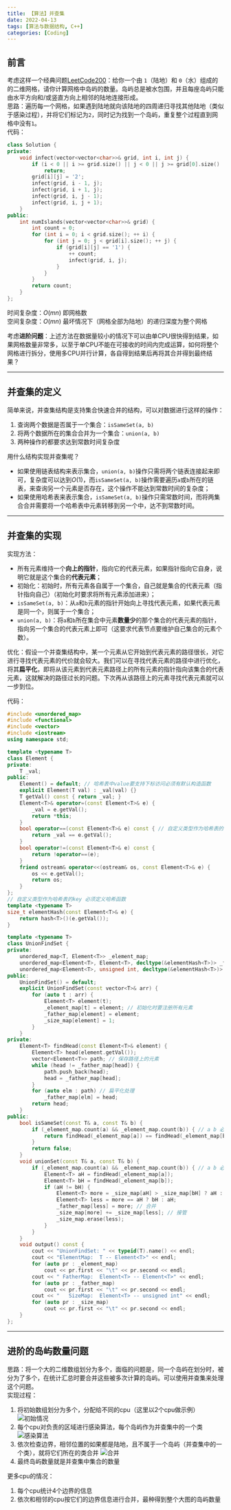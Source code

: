 ```yaml
---
title: 【算法】并查集
date: 2022-04-13
tags: [算法与数据结构, C++]
categories: [Coding]
---
```


## 前言
考虑这样一个经典问题[LeetCode200](https://leetcode-cn.com/problems/number-of-islands/)：给你一个由 `1`（陆地）和 `0`（水）组成的的二维网格，请你计算网格中岛屿的数量。岛屿总是被水包围，并且每座岛屿只能由水平方向和/或竖直方向上相邻的陆地连接形成。  
思路：遍历每一个网格，如果遇到陆地就向该陆地的四周递归寻找其他陆地（类似于感染过程），并将它们标记为`2`，同时记为找到一个岛屿，重复整个过程直到网格中没有`1`。  
代码：  
```cpp
class Solution {
private:
    void infect(vector<vector<char>>& grid, int i, int j) {
        if (i < 0 || i >= grid.size() || j < 0 || j >= grid[0].size() || grid[i][j] != '1')
            return;
        grid[i][j] = '2';
        infect(grid, i - 1, j);
        infect(grid, i + 1, j);
        infect(grid, i, j - 1);
        infect(grid, i, j + 1);
    }
public:
    int numIslands(vector<vector<char>>& grid) {
        int count = 0;
        for (int i = 0; i < grid.size(); ++ i) {
            for (int j = 0; j < grid[i].size(); ++ j) {
                if (grid[i][j] == '1') {
                    ++ count;
                    infect(grid, i, j);
                }
            }
        }
        return count;
    }
};
```
时间复杂度：$O\left(mn\right)$ 即网格数  
空间复杂度：$O\left(mn\right)$ 最坏情况下（网格全部为陆地）的递归深度为整个网格

考虑**进阶问题**：上述方法在数据量较小的情况下可以由单CPU很快得到结果，如果网格数量非常多，以至于单CPU不能在可接收的时间内完成运算，如何将整个网格进行拆分，使用多CPU并行计算，各自得到结果后再将其合并得到最终结果？

-----

## 并查集的定义
简单来说，并查集结构是支持集合快速合并的结构，可以对数据进行这样的操作：
1. 查询两个数据是否属于一个集合：`isSameSet(a, b)`
2. 将两个数据所在的集合合并为一个集合：`union(a, b)`
3. 两种操作的都要求达到常数时间复杂度

用什么结构实现并查集呢？
- 如果使用链表结构来表示集合，`union(a, b)`操作只需将两个链表连接起来即可，复杂度可以达到$O\left(1\right)$，而`isSameSet(a, b)`操作需要遍历`a`或`b`所在的链表，来查询另一个元素是否存在，这个操作不能达到常数时间的复杂度；
- 如果使用哈希表来表示集合，`isSameSet(a, b)`操作只需常数时间，而将两集合合并需要将一个哈希表中元素转移到另一个中，达不到常数时间。

-----

## 并查集的实现

实现方法：
- 所有元素维持一个**向上的指针**，指向它的代表元素，如果指针指向它自身，说明它就是这个集合的**代表元素**；
- 初始化：初始时，所有元素各自属于一个集合，自己就是集合的代表元素（指针指向自己）（初始化时要求将所有元素添加进来）；
- `isSameSet(a, b)`：从`a`和`b`元素的指针开始向上寻找代表元素，如果代表元素是同一个，则属于一个集合；
- `union(a, b)`：将`a`和`b`所在集合中元素**数量少**的那个集合的代表元素的指针，指向另一个集合的代表元素上即可（这要求代表节点要维护自己集合的元素个数）。

优化：假设一个并查集结构中，某一个元素从它开始到代表元素的路径很长，对它进行寻找代表元素的代价就会较大。我们可以在寻找代表元素的路径中进行优化，将其**扁平化**，即将从该元素到代表元素路径上的所有元素的指针指向该集合的代表元素，这就解决的路径过长的问题。下次再从该路径上的元素寻找代表元素就可以一步到位。

代码：  
```cpp
#include <unordered_map>
#include <functional>
#include <vector>
#include <iostream>
using namespace std;

template <typename T>
class Element {
private:
    T _val;
public:
    Element() = default; // 哈希表中value要支持下标访问必须有默认构造函数
    explicit Element(T val) : _val(val) {}
    T getVal() const { return _val; }
    Element<T>& operator=(const Element<T>& e) {
        _val = e.getVal();
        return *this;
    }
    bool operator==(const Element<T>& e) const { // 自定义类型作为哈希表的key 必须重载==运算符
        return _val == e.getVal();
    }
    bool operator!=(const Element<T>& e) const {
        return !operator==(e);
    }
    friend ostream& operator<<(ostream& os, const Element<T>& e) {
        os << e.getVal();
        return os;
    }
};
// 自定义类型作为哈希表的key 必须定义哈希函数
template <typename T>
size_t elementHash(const Element<T>& e) {
    return hash<T>()(e.getVal());
}

template <typename T>
class UnionFindSet {
private:
    unordered_map<T, Element<T>> _element_map;
    unordered_map<Element<T>, Element<T>, decltype(&elementHash<T>)> _father_map{100, elementHash}; // 必须将bucket数量和哈希函数传入构造函数否则报错
    unordered_map<Element<T>, unsigned int, decltype(&elementHash<T>)> _size_map{100, elementHash};
public:
    UnionFindSet() = default;
    explicit UnionFindSet(const vector<T>& arr) {
        for (auto t : arr) {
            Element<T> element(t);
            _element_map[t] = element; // 初始化时要注册所有元素
            _father_map[element] = element;
            _size_map[element] = 1;
        }
    }
private:
    Element<T> findHead(const Element<T>& element) {
        Element<T> head(element.getVal());
        vector<Element<T>> path; // 保存路径上的元素
        while (head != _father_map[head]) {
            path.push_back(head);
            head = _father_map[head];
        }
        for (auto elm : path) // 扁平化处理
            _father_map[elm] = head;
        return head;
    }
public:
    bool isSameSet(const T& a, const T& b) {
        if (_element_map.count(a) && _element_map.count(b)) { // a b 必须注册过
            return findHead(_element_map[a]) == findHead(_element_map[b]);
        }
        return false;
    }
    void unionSet(const T& a, const T& b) {
        if (_element_map.count(a) && _element_map.count(b)) { // a b 必须注册过
            Element<T> aH = findHead(_element_map[a]);
            Element<T> bH = findHead(_element_map[b]);
            if (aH != bH) {
                Element<T> more = _size_map[aH] > _size_map[bH] ? aH : bH;
                Element<T> less = more == aH ? bH : aH;
                _father_map[less] = more; // 合并
                _size_map[more] += _size_map[less]; // 接管
                _size_map.erase(less);
            }
        }
    }
    void output() const {
        cout << "UnionFindSet: " << typeid(T).name() << endl;
        cout << "ElementMap:  T -- Element<T>" << endl;
        for (auto pr : _element_map)
            cout << pr.first << "\t" << pr.second << endl;
        cout << " FatherMap:  Element<T> -- Element<T>" << endl;
        for (auto pr : _father_map)
            cout << pr.first << "\t" << pr.second << endl;
        cout << "   SizeMap:  Element<T> -- unsigned int" << endl;
        for (auto pr : _size_map)
            cout << pr.first << "\t" << pr.second << endl;
    }
};
```

-----

## 进阶的岛屿数量问题
思路：将一个大的二维数组划分为多个，面临的问题是，同一个岛屿在划分时，被分为了多个，在统计汇总时要合并这些被多次计算的岛屿。可以使用并查集来处理这个问题。  
实现过程：
1. 将初始数组划分为多个，分配给不同的cpu（这里以2个cpu做示例）
    ![](/post_images/posts/Coding/【算法】并查集之岛屿问题/初始.jpg "初始情况")
2. 每个cpu对负责的区域进行感染算法，每个岛屿作为并查集中的一个类
    ![](/post_images/posts/Coding/【算法】并查集之岛屿问题/感染.jpg "感染算法")
3. 依次检查边界，相邻位置的如果都是陆地，且不属于一个岛屿（并查集中的一个类），就将它们所在的类合并
    ![](/post_images/posts/Coding/【算法】并查集之岛屿问题/合并.jpg "合并")
4. 最终岛屿数量就是并查集中集合的数量

更多cpu的情况：
1. 每个cpu统计4个边界的信息
2. 依次和相邻的cpu按它们的边界信息进行合并，最种得到整个大图的岛屿数量